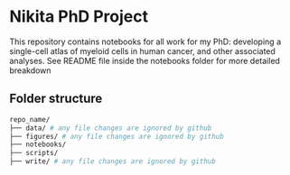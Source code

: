 # Nikita PhD Project

This repository contains notebooks for all work for my PhD: developing a single-cell atlas of myeloid cells in human cancer, and other associated analyses. 
See README file inside the notebooks folder for more detailed breakdown

## Folder structure

```bash
repo_name/
├── data/ # any file changes are ignored by github
├── figures/ # any file changes are ignored by github
├── notebooks/
├── scripts/
├── write/ # any file changes are ignored by github
```


